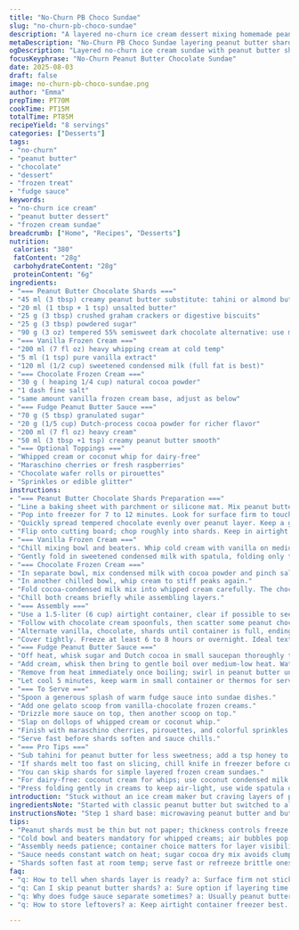 ```yaml
---
title: "No-Churn PB Choco Sundae"
slug: "no-churn-pb-choco-sundae"
description: "A layered no-churn ice cream dessert mixing homemade peanut butter chocolate shards, vanilla and chocolate frozen creams, topped with a luscious fudge-peanut butter sauce and optional festive garnishes. No ice cream maker required. Uses whipped cream and sweetened condensed milk for texture, with a crunchy chocolate peanut topping to cut richness."
metaDescription: "No-Churn PB Choco Sundae layering peanut butter shards vanilla chocolate frozen creams topped fudge-peanut butter sauce crunchy chocolate peanut topping."
ogDescription: "Layered no-churn ice cream sundae with peanut butter shards vanilla and chocolate frozen creams plus fudge sauce rich textures no ice cream maker needed."
focusKeyphrase: "No-Churn Peanut Butter Chocolate Sundae"
date: 2025-08-03
draft: false
image: no-churn-pb-choco-sundae.png
author: "Emma"
prepTime: PT70M
cookTime: PT15M
totalTime: PT85M
recipeYield: "8 servings"
categories: ["Desserts"]
tags:
- "no-churn"
- "peanut butter"
- "chocolate"
- "dessert"
- "frozen treat"
- "fudge sauce"
keywords:
- "no-churn ice cream"
- "peanut butter dessert"
- "frozen cream sundae"
breadcrumb: ["Home", "Recipes", "Desserts"]
nutrition: 
 calories: "380"
 fatContent: "28g"
 carbohydrateContent: "28g"
 proteinContent: "6g"
ingredients:
- "=== Peanut Butter Chocolate Shards ==="
- "45 ml (3 tbsp) creamy peanut butter substitute: tahini or almond butter works; adjust sweetness to taste"
- "20 ml (1 tbsp + 1 tsp) unsalted butter"
- "25 g (3 tbsp) crushed graham crackers or digestive biscuits"
- "25 g (3 tbsp) powdered sugar"
- "90 g (3 oz) tempered 55% semisweet dark chocolate alternative: use milk chocolate for less bitterness"
- "=== Vanilla Frozen Cream ==="
- "200 ml (7 fl oz) heavy whipping cream at cold temp"
- "5 ml (1 tsp) pure vanilla extract"
- "120 ml (1/2 cup) sweetened condensed milk (full fat is best)"
- "=== Chocolate Frozen Cream ==="
- "30 g ( heaping 1/4 cup) natural cocoa powder"
- "1 dash fine salt"
- "same amount vanilla frozen cream base, adjust as below"
- "=== Fudge Peanut Butter Sauce ==="
- "70 g (5 tbsp) granulated sugar"
- "20 g (1/5 cup) Dutch-process cocoa powder for richer flavor"
- "200 ml (7 fl oz) heavy cream"
- "50 ml (3 tbsp +1 tsp) creamy peanut butter smooth"
- "=== Optional Toppings ==="
- "Whipped cream or coconut whip for dairy-free"
- "Maraschino cherries or fresh raspberries"
- "Chocolate wafer rolls or pirouettes"
- "Sprinkles or edible glitter"
instructions:
- "=== Peanut Butter Chocolate Shards Preparation ==="
- "Line a baking sheet with parchment or silicone mat. Mix peanut butter and butter in glass bowl; nuke 25 to 30 seconds until just melted, avoid overheating or it’ll separate. Stir in crushed biscuits and powdered sugar; mix until paste-y but still spreadable. Use offset spatula to spread 4 mm thick layer (about 1/6 inch). Thicker means longer freeze, thinner may shatter too easily."
- "Pop into freezer for 7 to 12 minutes. Look for surface firm to touch, no fingerprints left if you press lightly."
- "Quickly spread tempered chocolate evenly over peanut layer. Keep a gentle swirl or smooth, thinner coverage gives crisp snap. Freeze again 7 minutes or until fully firm and glossy."
- "Flip onto cutting board; chop roughly into shards. Keep in airtight container in freezer till serving. Note: If shards soften, refreeze; brittle shards soften near room temp fast."
- "=== Vanilla Frozen Cream ==="
- "Chill mixing bowl and beaters. Whip cold cream with vanilla on medium-high until stiff peaks form. Starts soft, keep whipping past soft peak stage but don’t overwhip or get clumps."
- "Gently fold in sweetened condensed milk with spatula, folding only to keep air in. Texture should be creamy, shiny with no lumps. Set aside chilled. Don't whip after adding condensed milk—turns oily."
- "=== Chocolate Frozen Cream ==="
- "In separate bowl, mix condensed milk with cocoa powder and pinch salt until uniform paste. Taste mixture before mixing with cream; adjust sugar if cocoa is sharp."
- "In another chilled bowl, whip cream to stiff peaks again."
- "Fold cocoa-condensed milk mix into whipped cream carefully. The chocolate cream will be slightly denser and less shiny but scoopable."
- "Chill both creams briefly while assembling layers."
- "=== Assembly ==="
- "Use a 1.5-liter (6 cup) airtight container, clear if possible to see layers. Start with tablespoons of vanilla frozen cream, spread gently but cover whole bottom without gaps."
- "Follow with chocolate cream spoonfuls, then scatter some peanut chocolate shards for crunch."
- "Alternate vanilla, chocolate, shards until container is full, ending with a layer of shards. Push shards lightly into cream so they don’t float up while freezing."
- "Cover tightly. Freeze at least 6 to 8 hours or overnight. Ideal texture is creamy with slight bite, fully firm but scoopable. Let temper 3 to 5 minutes at room temp before scooping for that creamy scoop without melting immediate puddles."
- "=== Fudge Peanut Butter Sauce ==="
- "Off heat, whisk sugar and Dutch cocoa in small saucepan thoroughly to avoid clumps."
- "Add cream, whisk then bring to gentle boil over medium-low heat. Watch carefully; don’t let boil over or scorch. You’ll see bubbles along edges and smell deep chocolate aromas."
- "Remove from heat immediately once boiling; swirl in peanut butter until smooth and glossy sauces forms. Do not overheat after adding, sauce will seize or separate."
- "Let cool 5 minutes, keep warm in small container or thermos for serving alongside."
- "=== To Serve ==="
- "Spoon a generous splash of warm fudge sauce into sundae dishes."
- "Add one gelato scoop from vanilla-chocolate frozen creams."
- "Drizzle more sauce on top, then another scoop on top."
- "Slap on dollops of whipped cream or coconut whip."
- "Finish with maraschino cherries, pirouettes, and colorful sprinkles."
- "Serve fast before shards soften and sauce chills."
- "=== Pro Tips ==="
- "Sub tahini for peanut butter for less sweetness; add a tsp honey to fudge sauce to balance bitterness."
- "If shards melt too fast on slicing, chill knife in freezer before cutting."
- "You can skip shards for simple layered frozen cream sundaes."
- "For dairy-free: coconut cream for whips; use coconut condensed milk alternatives."
- "Press folding gently in creams to keep air-light, use wide spatula or balloon whisk for fluff."
introduction: "Stuck without an ice cream maker but craving layers of peanut butter and chocolate crunch? Tried frozen blocks that turn icy? Been there. This layered frozen cream sundae skips churning in favor of folding whipped cream with sweetened condensed milk. The trick? Homemade peanut butter chocolate shards—thin, crispy, sweet, salty—and a fudge sauce that sings peanut butter notes but stays shiny, not grainy. Watch those layers. Mix flavors evenly but don’t overwork; air is your friend. I swap almond butter when allergies hit peanut season. Timing is feeling, not strict. Freeze bumps are normal. Taste cocoa mix mid-step; you control bitterness. Expect rich, creamy jumps from vanilla to chocolate to crunchy breaks under teeth. Party food, yet nostalgic. Play with dwell time and doneness. This sundae’s personality depends on patience and a watchful eye."
ingredientsNote: "Started with classic peanut butter but switched to almond for subtler flavor and fewer allergy worries. Tempted to go crunchy with peanut butter texture? Use smooth for shards so spread thin and breaks cleanly. Graham cracker crumbs bring gentle nuttiness and moisture absorption; digestive biscuits swap easily but watch flavor impact. Powdered sugar sweetens shards discreetly; adjust for prefered sweetness or swap with coconut sugar for depth. Chocolate: tempering eggs you out? Use good-quality melting chocolate or chips, melt slowly. For the frozen creams, whipped cold heavy cream is foundation; cold equipment helps whip faster and holds peaks longer—don’t skip chilling bowls. Sweetened condensed milk adds fat & sugar to mimic ice cream’s creaminess without freezing rock-hard. Cocoa powder is unsweetened; Dutch-process preferred in sauce for mellow notes, natural cocoa sharper, needs more sugar. Using salty pinch with cocoa cuts bitterness, intensifies chocolate tone. Peanut butter in fudge sauce must be creamy for smooth texture; stir in last with heat off to prevent oily separation. Top it off anytime; all optional but familiar garnishes bring color and festive crunch."
instructionsNote: "Step 1 shard base: microwaving peanut butter and butter melts fats to bind crumbs. Don’t overheat or you’ll get oily puddles. Spreading evenly aids freezing good crisp texture; too thick and you’re chewing fudge paste, too thin and shards crumble. Freeze timing centered on tactile cues: firm to touch, no stickiness. Chocolate layer second, thin and glossy, signals readiness for chopping; brittle bluish cracks appear when perfect. Chop shards on cold board using serrated knife chilled if needed so shards don’t smoosh. For frozen creams whipping, cold ingredients and gear is key for sharp peaks. Adding condensed milk after whipping keeps air in freshly formed peaks, folding preserves volume. Separate chocolate cream with cocoa paste mixed into condensed milk first to prevent lumps. Folding preserves that light texture—no overmix! Assembly in container; layering with shards in between prevents clumping; shards could float up, so push lightly. Freeze should be at least 6 hours—longer chills solidify milk fats so ice cream isn’t slushy but still scoopable; tempering warms and softens slightly before serving. Sauce needs constant watch once heating. Sugar+cocoa dry mix avoids clumps. Sauce boils briefly, remove before thickens or scorches, add peanut butter off heat or it’ll curdle. Sauce thickens once cooled but stays pourable; keep warm but not hot for topping. Garnishes optional for visual and textural contrast. Patience makes difference here: rushing freezes ice crystals, sloppy layers melt into each other."
tips:
- "Peanut shards must be thin but not paper; thickness controls freeze time and bite. Freeze till surface firm but not too hard. Chocolate layer spreads fast, keep swirl gentle or smooth; cooling changes gloss and snap. Knife chills help chopping crisp shards clean, no smoosh. Adjust sweetness in shards with sugar or coconut sugar; tahini swap cuts sweetness but adds nuttiness. Watch microwave timing; overheat makes oily mess instead of bind."
- "Cold bowl and beaters mandatory for whipped creams; air bubbles pop easy if not chilled. Whip to stiff peaks with vanilla, then fold condensed milk gently to keep air. No re-whipping or oils separate. Cocoa mix tastes sharp if sugar low; add pinch salt to cut bitterness before folding. Chocolate cream denser, less shiny, scoopable texture depends on folding speed and mixing. Chill creams before layering, helps hold structure under shards."
- "Assembly needs patience; container choice matters for layer visibility + neat stacking. Start vanilla base with spread spoonfuls, cover full bottom no gaps or shards clump. Alternate layers carefully, push shards lightly so no float up. Freeze min 6 hrs for firmness but scoopable; temper 3-5 min room temp before serving to soften edges. Timing impacts texture, rush and get icy or smeared layers."
- "Sauce needs constant watch on heat; sugar cocoa dry mix avoids clumps. Boil gently, bubbles along edges signal near done; remove heat before thick. Peanut butter last, off heat to stop seizing or oily split. Sauce thickens cooling but stays pourable; keep warm not hot in thermos or small container. Add honey for bitterness balance if tahini used. Sauce aroma deepens while simmer, smell cues near perfect doneness."
- "Shards soften fast at room temp; serve fast or refreeze brittle ones. Skip shards for simpler sundae layers if time tight. Knife cold or warmed helps slice shards clean shapes. Coconut cream and dairy-free condensed milk swap well for vegan version. Folding technique key: use spatula or balloon whisk, gentle motions preserve fluff and volume; avoid vigorous stirring which kills air bubbles and changes texture."
faq:
- "q: How to tell when shards layer is ready? a: Surface firm not sticky touch test key. Press lightly no fingerprint stay. Chocolate layer glossy and firm means done. Too soft melts shards. Freeze times vary but focus touch and look cues instead."
- "q: Can I skip peanut butter shards? a: Sure option if layering time crunch. Texture change big—no crunch but keeps creaminess. Use extra chocolate cream or sprinkle crushed cookies instead. Makes simpler sundae but less bite contrast."
- "q: Why does fudge sauce separate sometimes? a: Usually peanut butter added while sauce hot. Add off heat, stir smooth. Overheat breaks emulsion, oily or grainy textures appear. Sugar cocoa dry mix thorough avoids lumps, boil gentle bubbles edge, remove promptly."
- "q: How to store leftovers? a: Keep airtight container freezer best. Shards keep longer frozen no moisture. Sauce refrigerate in sealed jar, warm gently before reuse. Cream layers refreeze but texture softens, best eaten fresh. Quick thaw then scoop works okay."

---
```

